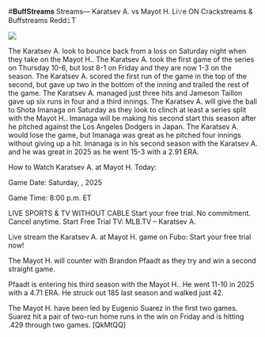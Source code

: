 #𝐁𝐮𝐟𝐟𝐒𝐭𝐫𝐞𝐚𝐦𝐬 Streams— Karatsev A. vs Mayot H. Li𝚟e ON Crackstreams & Buffstreams Redd𝚒T  
  
  
[![](https://i.imgur.com/qSNzIqt.png)](https://movie.rssnews.media/heuMqTlMI.php)  
  
The Karatsev A. look to bounce back from a loss on Saturday night when they take on the Mayot H.. The Karatsev A. took the first game of the series on Thursday 10-6, but lost 8-1 on Friday and they are now 1-3 on the season. The Karatsev A. scored the first run of the game in the top of the second, but gave up two in the bottom of the inning and trailed the rest of the game. The Karatsev A. managed just three hits and Jameson Taillon gave up six runs in four and a third innings. The Karatsev A. will give the ball to Shota Imanaga on Saturday as they look to clinch at least a series split with the Mayot H.. Imanaga will be making his second start this season after he pitched against the Los Angeles Dodgers in Japan. The Karatsev A. would lose the game, but Imanaga was great as he pitched four innings without giving up a hit. Imanaga is in his second season with the Karatsev A. and he was great in 2025 as he went 15-3 with a 2.91 ERA.

How to Watch Karatsev A. at Mayot H. Today:

Game Date: Saturday, , 2025

Game Time: 8:00 p.m. ET

LIVE SPORTS & TV WITHOUT CABLE
Start your free trial. No commitment. Cancel anytime.
Start Free Trial
TV: MLB.TV – Karatsev A.

Live stream the Karatsev A. at Mayot H. game on Fubo: Start your free trial now!

The Mayot H. will counter with Brandon Pfaadt as they try and win a second straight game.

Pfaadt is entering his third season with the Mayot H.. He went 11-10 in 2025 with a 4.71 ERA. He struck out 185 last season and walked just 42.

The Mayot H. have been led by Eugenio Suarez in the first two games. Suarez hit a pair of two-run home runs in the win on Friday and is hitting .429 through two games. [QkMtQQ]